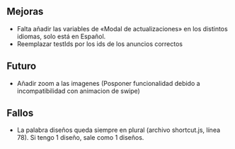 ## Mejoras  
- Falta añadir las variables de «Modal de actualizaciones» en los distintos idiomas, solo está en Español.
- Reemplazar testIds por los ids de los anuncios correctos

## Futuro
- Añadir zoom a las imagenes (Posponer funcionalidad debido a incompatibilidad con animacion de swipe)

## Fallos
- La palabra diseños queda siempre en plural (archivo shortcut.js, línea 78). Si tengo 1 diseño, sale como 1 diseños.
